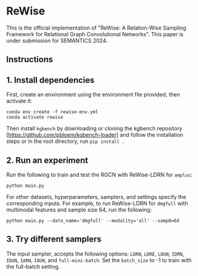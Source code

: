 # ReWise #

This is the official implementation of "ReWise: A Relation-Wise Sampling Framework for Relational Graph Convolutional Networks". This paper is under submission for SEMANTICS 2024. 

## Instructions ##
## 1. Install dependencies ##
First, create an environment using the environment file provided, then activate it:
```
conda env create -f rewise-env.yml
conda activate rewise
```

Then install ``kgbench`` by downloading or cloning the kgbench repository [https://github.com/pbloem/kgbench-loader] and follow the installation steps or in the root 
directory, run ``pip install .``

## 2. Run an experiment ##
Run the following to train and test the RGCN with ReWise-LDRN for ``amplus``:
```
python main.py
```

For other datasets, hyperparameters, samplers, and settings specify the corresponding inputs. For example, to run ReWise-LDRN for ``dmgfull`` with multimodal features and sample size 64, run the following:
```
python main.py --data_name='dmgfull' --modality='all' --samp0=64 
```

## 3. Try different samplers ##
The input sampler, accepts the following options: ``LDRN``, ``LDRE``, ``LDUN``, ``IDRN``, ``IDUN``, ``IARN``, ``IAUN``, and ``full-mini-batch``. Set the ``batch_size`` to -1 to train with the full-batch setting. 
